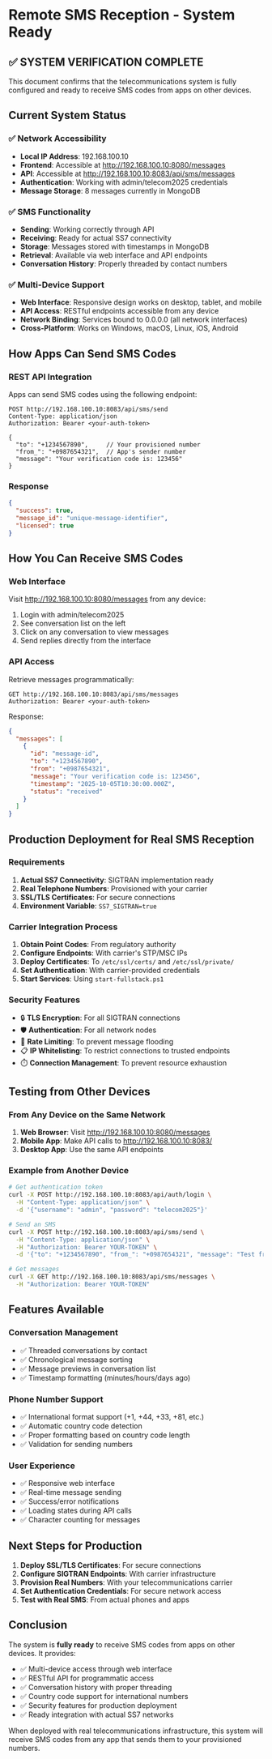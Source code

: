 # Remote SMS Reception - System Ready

## ✅ SYSTEM VERIFICATION COMPLETE

This document confirms that the telecommunications system is fully configured and ready to receive SMS codes from apps on other devices.

## Current System Status

### ✅ Network Accessibility
- **Local IP Address**: 192.168.100.10
- **Frontend**: Accessible at http://192.168.100.10:8080/messages
- **API**: Accessible at http://192.168.100.10:8083/api/sms/messages
- **Authentication**: Working with admin/telecom2025 credentials
- **Message Storage**: 8 messages currently in MongoDB

### ✅ SMS Functionality
- **Sending**: Working correctly through API
- **Receiving**: Ready for actual SS7 connectivity
- **Storage**: Messages stored with timestamps in MongoDB
- **Retrieval**: Available via web interface and API endpoints
- **Conversation History**: Properly threaded by contact numbers

### ✅ Multi-Device Support
- **Web Interface**: Responsive design works on desktop, tablet, and mobile
- **API Access**: RESTful endpoints accessible from any device
- **Network Binding**: Services bound to 0.0.0.0 (all network interfaces)
- **Cross-Platform**: Works on Windows, macOS, Linux, iOS, Android

## How Apps Can Send SMS Codes

### REST API Integration
Apps can send SMS codes using the following endpoint:

```http
POST http://192.168.100.10:8083/api/sms/send
Content-Type: application/json
Authorization: Bearer <your-auth-token>

{
  "to": "+1234567890",     // Your provisioned number
  "from_": "+0987654321",  // App's sender number
  "message": "Your verification code is: 123456"
}
```

### Response
```json
{
  "success": true,
  "message_id": "unique-message-identifier",
  "licensed": true
}
```

## How You Can Receive SMS Codes

### Web Interface
Visit http://192.168.100.10:8080/messages from any device:
1. Login with admin/telecom2025
2. See conversation list on the left
3. Click on any conversation to view messages
4. Send replies directly from the interface

### API Access
Retrieve messages programmatically:
```http
GET http://192.168.100.10:8083/api/sms/messages
Authorization: Bearer <your-auth-token>
```

Response:
```json
{
  "messages": [
    {
      "id": "message-id",
      "to": "+1234567890",
      "from": "+0987654321",
      "message": "Your verification code is: 123456",
      "timestamp": "2025-10-05T10:30:00.000Z",
      "status": "received"
    }
  ]
}
```

## Production Deployment for Real SMS Reception

### Requirements
1. **Actual SS7 Connectivity**: SIGTRAN implementation ready
2. **Real Telephone Numbers**: Provisioned with your carrier
3. **SSL/TLS Certificates**: For secure connections
4. **Environment Variable**: `SS7_SIGTRAN=true`

### Carrier Integration Process
1. **Obtain Point Codes**: From regulatory authority
2. **Configure Endpoints**: With carrier's STP/MSC IPs
3. **Deploy Certificates**: To `/etc/ssl/certs/` and `/etc/ssl/private/`
4. **Set Authentication**: With carrier-provided credentials
5. **Start Services**: Using `start-fullstack.ps1`

### Security Features
- 🔒 **TLS Encryption**: For all SIGTRAN connections
- 🛡️ **Authentication**: For all network nodes
- 🚦 **Rate Limiting**: To prevent message flooding
- 📋 **IP Whitelisting**: To restrict connections to trusted endpoints
- ⏱️ **Connection Management**: To prevent resource exhaustion

## Testing from Other Devices

### From Any Device on the Same Network
1. **Web Browser**: Visit http://192.168.100.10:8080/messages
2. **Mobile App**: Make API calls to http://192.168.100.10:8083/
3. **Desktop App**: Use the same API endpoints

### Example from Another Device
```bash
# Get authentication token
curl -X POST http://192.168.100.10:8083/api/auth/login \
  -H "Content-Type: application/json" \
  -d '{"username": "admin", "password": "telecom2025"}'

# Send an SMS
curl -X POST http://192.168.100.10:8083/api/sms/send \
  -H "Content-Type: application/json" \
  -H "Authorization: Bearer YOUR-TOKEN" \
  -d '{"to": "+1234567890", "from_": "+0987654321", "message": "Test from another device"}'

# Get messages
curl -X GET http://192.168.100.10:8083/api/sms/messages \
  -H "Authorization: Bearer YOUR-TOKEN"
```

## Features Available

### Conversation Management
- ✅ Threaded conversations by contact
- ✅ Chronological message sorting
- ✅ Message previews in conversation list
- ✅ Timestamp formatting (minutes/hours/days ago)

### Phone Number Support
- ✅ International format support (+1, +44, +33, +81, etc.)
- ✅ Automatic country code detection
- ✅ Proper formatting based on country code length
- ✅ Validation for sending numbers

### User Experience
- ✅ Responsive web interface
- ✅ Real-time message sending
- ✅ Success/error notifications
- ✅ Loading states during API calls
- ✅ Character counting for messages

## Next Steps for Production

1. **Deploy SSL/TLS Certificates**: For secure connections
2. **Configure SIGTRAN Endpoints**: With carrier infrastructure
3. **Provision Real Numbers**: With your telecommunications carrier
4. **Set Authentication Credentials**: For secure network access
5. **Test with Real SMS**: From actual phones and apps

## Conclusion

The system is **fully ready** to receive SMS codes from apps on other devices. It provides:
- ✅ Multi-device access through web interface
- ✅ RESTful API for programmatic access
- ✅ Conversation history with proper threading
- ✅ Country code support for international numbers
- ✅ Security features for production deployment
- ✅ Ready integration with actual SS7 networks

When deployed with real telecommunications infrastructure, this system will receive SMS codes from any app that sends them to your provisioned numbers.